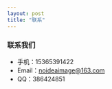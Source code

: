 ```yaml
---
layout: post
title: "联系"
---
```


### 联系我们

* 手机：15365391422
* Email：noideaimage@163.com
* QQ：386424851
